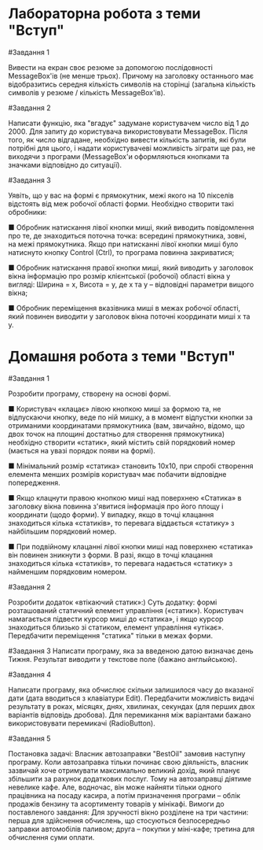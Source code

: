 # Лабораторна робота з теми "Вступ"

#Завдання 1

Вивести на екран своє резюме за допомогою послідовності MessageBox'ів (не менше трьох). Причому на заголовку останнього має відобразитись середня кількість символів на сторінці (загальна кількість символів у резюме / кількість MessageBox'ів).

#Завдання 2

Написати функцію, яка "вгадує" задумане користувачем число від 1 до 2000. Для запиту до користувача використовувати MessageBox. Після того, як число відгадане, необхідно вивести кількість запитів, які були потрібні для цього, і надати користувачеві можливість зіграти ще раз, не виходячи з програми (MessageBox'и оформляються кнопками та значками відповідно до ситуації).

#Завдання 3

Уявіть, що у вас на формі є прямокутник, межі якого на 10 пікселів відстоять від меж робочої області форми. Необхідно створити такі обробники:

■ Обробник натискання лівої кнопки миші, який виводить повідомлення про те, де знаходиться поточна точка: всередині прямокутника, зовні, на межі прямокутника. Якщо при натисканні лівої кнопки миші було натиснуто кнопку Control (Ctrl), то програма повинна закриватися;

■ Обробник натискання правої кнопки миші, який виводить у заголовок вікна інформацію про розмір клієнтської (робочої) області вікна у вигляді: Ширина = x, Висота = y, де x та y – відповідні параметри вищого вікна;

■ Обробник переміщення вказівника миші в межах робочої області, який повинен виводити у заголовок вікна поточні координати миші x та y.


# Домашня робота з теми "Вступ"

#Завдання 1

Розробити програму, створену на основі формі.

■ Користувач «клацає» лівою кнопкою миші за формою та,
не відпускаючи кнопку, веде по ній мишку, а в момент відпустки кнопки за отриманими координатами прямокутника (вам, звичайно, відомо, що двох точок на площині
достатньо для створення прямокутника) необхідно створити «статик», який містить свій порядковий номер
(мається на увазі порядок появи на формі).

■ Мінімальний розмір «статика» становить 10х10, при спробі створення елемента менших розмірів користувач
має побачити відповідне попередження.

■ Якщо клацнути правою кнопкою миші над поверхнею
«Статика» в заголовку вікна повинна з'явитися інформація про його площу і координати (щодо форми).
У випадку, якщо в точці клацання знаходиться кілька «статиків», то перевага віддається «статику» з найбільшим
порядковий номер.

■ При подвійному клацанні лівої кнопки миші над поверхнею «статика» він повинен зникнути з форми. В разі,
якщо в точці клацання знаходиться кілька «статиків», то
перевага надається «статику» з найменшим порядковим номером.

#Завдання 2

Розробити додаток «втікаючий статик»:) Суть додатку:
формі розташований статичний елемент управління («статик»).
Користувач намагається підвести курсор миші до «статика», і якщо
курсор знаходиться близько зі статиком, елемент управління «утікає». Передбачити переміщення "статика" тільки в межах форми.

#Завдання 3
Написати програму, яка за введеною датою визначає день
Тижня. Результат виводити у текстове поле (бажано англыйською).

#Завдання 4

Написати програму, яка обчислює скільки залишилося часу
до вказаної дати (дата вводиться з клавіатури Edit). Передбачити можливість видачі результату в роках, місяцях, днях, хвилинах,
секундах (для перших двох варіантів відповідь дробова). Для перемикання між варіантами бажано використовувати перемикачі
(RadioButton).

#Завдання 5

Постановка задачі:
Власник автозаправки "BestOil" замовив наступну програму.
Коли автозаправка тільки починає свою діяльність, власник
зазвичай хоче отримувати максимально великий дохід, який планує збільшити за рахунок додаткових послуг. Тому на автозаправці діятиме невелике кафе. Але, водночас, він може найняти тільки одного працівника на посаду касира, а потім призначення програми – облік продажів бензину та асортименту товарів у мінікафі. Вимоги до поставленого завдання:
Для зручності вікно розділене на три частини: перша для здійснення обчислень, що стосуються безпосередньо заправки автомобілів паливом; друга – покупки у міні-кафе; третина для обчислення суми оплати.
